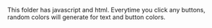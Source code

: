 This folder has javascript and html. Everytime you click any buttons, random colors will generate for text and button colors.
